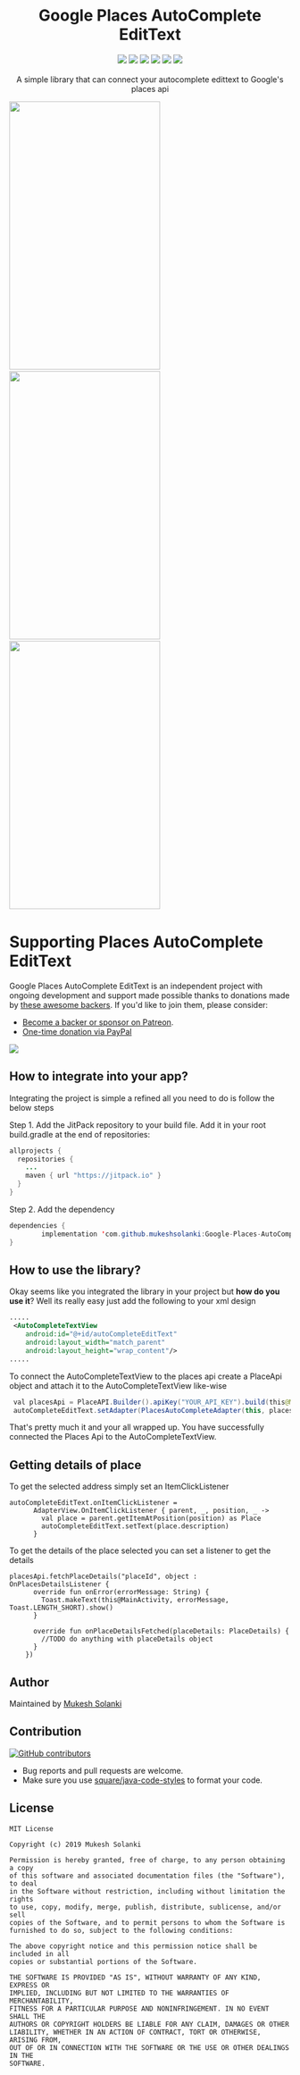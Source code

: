 <h1 align="center">Google Places AutoComplete EditText</h1>
<p align="center">
  <a href="https://codeclimate.com/github/mukeshsolanki/Google-Places-AutoComplete-EditText/maintainability"><img src="https://api.codeclimate.com/v1/badges/dfa2ba8c5dfc5a0d1f77/maintainability" /></a>
  <a href="https://www.codacy.com/app/mukeshsolanki/Google-Places-AutoComplete-EditText?utm_source=github.com&amp;utm_medium=referral&amp;utm_content=mukeshsolanki/Google-Places-AutoComplete-EditText&amp;utm_campaign=Badge_Grade"><img src="https://api.codacy.com/project/badge/Grade/7ce61edcfd874752a1ffa137ec548f22"/></a>
  <a href="https://jitpack.io/#mukeshsolanki/Google-Places-AutoComplete-EditText"> <img src="https://jitpack.io/v/mukeshsolanki/Google-Places-AutoComplete-EditText/month.svg" /></a>
  <a href="https://jitpack.io/#mukeshsolanki/Google-Places-AutoComplete-EditText"> <img src="https://jitpack.io/v/mukeshsolanki/Google-Places-AutoComplete-EditText.svg" /></a>
  <a href="https://circleci.com/gh/mukeshsolanki/Google-Places-AutoComplete-EditText/tree/master"> <img src="https://circleci.com/gh/mukeshsolanki/Google-Places-AutoComplete-EditText/tree/master.svg?style=shield" /></a>
  <a href="https://opensource.org/licenses/MIT"><img src="https://img.shields.io/badge/License-MIT-blue.svg"/></a>
  <br /><br />
    A simple library that can connect your autocomplete edittext to Google's places api
</p>

<img src="https://raw.githubusercontent.com/mukeshsolanki/Places-AutoComplete-EditText/master/screenshots/ss1.png" width="270" height="480" /> &nbsp;&nbsp;
<img src="https://raw.githubusercontent.com/mukeshsolanki/Places-AutoComplete-EditText/master/screenshots/ss2.png" width="270" height="480" /> &nbsp;&nbsp;
<img src="https://raw.githubusercontent.com/mukeshsolanki/Places-AutoComplete-EditText/master/screenshots/ss3.png" width="270" height="480" /> &nbsp;&nbsp;

# Supporting Places AutoComplete EditText

Google Places AutoComplete EditText is an independent project with ongoing development and support made possible thanks to donations made by [these awesome backers](BACKERS.md#sponsors). If you'd like to join them, please consider:

- [Become a backer or sponsor on Patreon](https://www.patreon.com/mukeshsolanki).
- [One-time donation via PayPal](https://www.paypal.me/mukeshsolanki)

<a href="https://www.patreon.com/bePatron?c=935498" alt="Become a Patron"><img src="https://c5.patreon.com/external/logo/become_a_patron_button.png" /></a>

## How to integrate into your app?
Integrating the project is simple a refined all you need to do is follow the below steps

Step 1. Add the JitPack repository to your build file. Add it in your root build.gradle at the end of repositories:

```java
allprojects {
  repositories {
    ...
    maven { url "https://jitpack.io" }
  }
}
```
Step 2. Add the dependency
```java
dependencies {
        implementation 'com.github.mukeshsolanki:Google-Places-AutoComplete-EditText:<latest-version>'
}
```

## How to use the library?
Okay seems like you integrated the library in your project but **how do you use it**? Well its really easy just add the following to your xml design

```xml
.....
 <AutoCompleteTextView
    android:id="@+id/autoCompleteEditText"
    android:layout_width="match_parent"
    android:layout_height="wrap_content"/>
.....
```
To connect the AutoCompleteTextView to the places api create a PlaceApi object and attach it to the AutoCompleteTextView like-wise

```java
 val placesApi = PlaceAPI.Builder().apiKey("YOUR_API_KEY").build(this@MainActivity)
 autoCompleteEditText.setAdapter(PlacesAutoCompleteAdapter(this, placesApi))
```
That's pretty much it and your all wrapped up. You have successfully connected the Places Api to the AutoCompleteTextView.

## Getting details of place
To get the selected address simply set an ItemClickListener
```
autoCompleteEditText.onItemClickListener =
      AdapterView.OnItemClickListener { parent, _, position, _ ->
        val place = parent.getItemAtPosition(position) as Place
        autoCompleteEditText.setText(place.description)
      }
```
To get the details of the place selected you can set a listener to get the details
```
placesApi.fetchPlaceDetails("placeId", object : OnPlacesDetailsListener {
      override fun onError(errorMessage: String) {
        Toast.makeText(this@MainActivity, errorMessage, Toast.LENGTH_SHORT).show()
      }

      override fun onPlaceDetailsFetched(placeDetails: PlaceDetails) {
        //TODO do anything with placeDetails object
      }
    })
```

## Author
Maintained by [Mukesh Solanki](https://www.github.com/mukeshsolanki)

## Contribution
[![GitHub contributors](https://img.shields.io/github/contributors/mukeshsolanki/Google-Places-AutoComplete-EditText.svg)](https://github.com/mukeshsolanki/Google-Places-AutoComplete-EditText/graphs/contributors)

* Bug reports and pull requests are welcome.
* Make sure you use [square/java-code-styles](https://github.com/square/java-code-styles) to format your code.

## License
```
MIT License

Copyright (c) 2019 Mukesh Solanki

Permission is hereby granted, free of charge, to any person obtaining a copy
of this software and associated documentation files (the "Software"), to deal
in the Software without restriction, including without limitation the rights
to use, copy, modify, merge, publish, distribute, sublicense, and/or sell
copies of the Software, and to permit persons to whom the Software is
furnished to do so, subject to the following conditions:

The above copyright notice and this permission notice shall be included in all
copies or substantial portions of the Software.

THE SOFTWARE IS PROVIDED "AS IS", WITHOUT WARRANTY OF ANY KIND, EXPRESS OR
IMPLIED, INCLUDING BUT NOT LIMITED TO THE WARRANTIES OF MERCHANTABILITY,
FITNESS FOR A PARTICULAR PURPOSE AND NONINFRINGEMENT. IN NO EVENT SHALL THE
AUTHORS OR COPYRIGHT HOLDERS BE LIABLE FOR ANY CLAIM, DAMAGES OR OTHER
LIABILITY, WHETHER IN AN ACTION OF CONTRACT, TORT OR OTHERWISE, ARISING FROM,
OUT OF OR IN CONNECTION WITH THE SOFTWARE OR THE USE OR OTHER DEALINGS IN THE
SOFTWARE.
```
